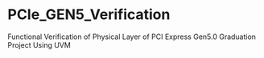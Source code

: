 # PCIe_GEN5_Verification
 Functional Verification of Physical Layer of PCI Express Gen5.0 Graduation Project Using UVM
